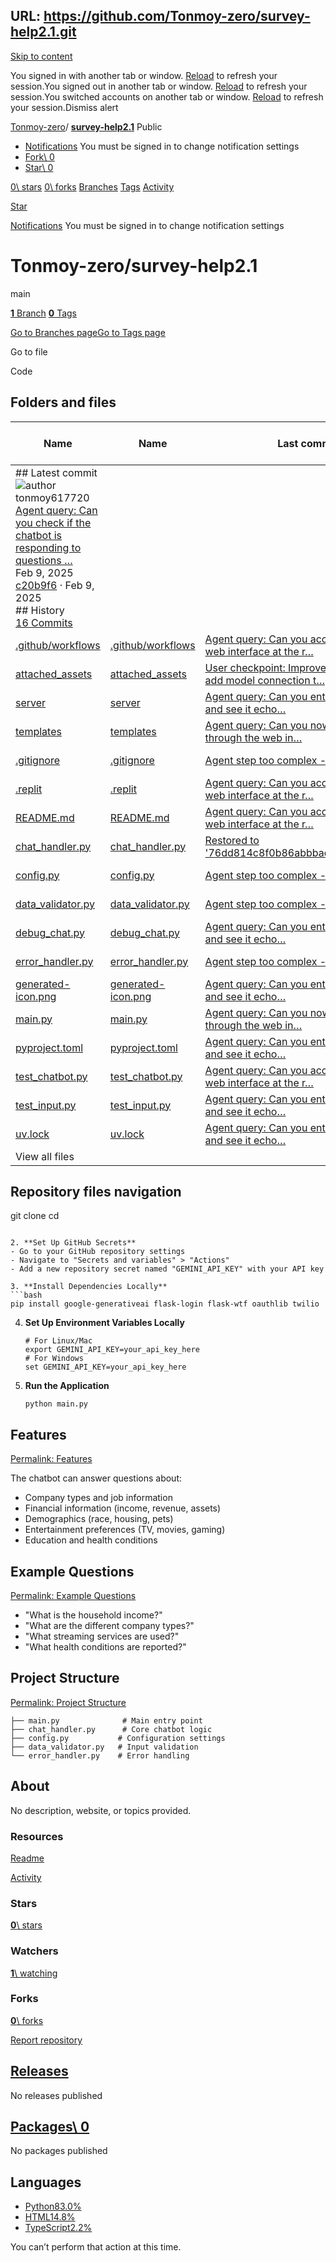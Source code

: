 URL: https://github.com/Tonmoy-zero/survey-help2.1.git
---
[Skip to content](https://github.com/Tonmoy-zero/survey-help2.1#start-of-content)

You signed in with another tab or window. [Reload](https://github.com/Tonmoy-zero/survey-help2.1) to refresh your session.You signed out in another tab or window. [Reload](https://github.com/Tonmoy-zero/survey-help2.1) to refresh your session.You switched accounts on another tab or window. [Reload](https://github.com/Tonmoy-zero/survey-help2.1) to refresh your session.Dismiss alert

[Tonmoy-zero](https://github.com/Tonmoy-zero)/ **[survey-help2.1](https://github.com/Tonmoy-zero/survey-help2.1)** Public

- [Notifications](https://github.com/login?return_to=%2FTonmoy-zero%2Fsurvey-help2.1) You must be signed in to change notification settings
- [Fork\\
0](https://github.com/login?return_to=%2FTonmoy-zero%2Fsurvey-help2.1)
- [Star\\
0](https://github.com/login?return_to=%2FTonmoy-zero%2Fsurvey-help2.1)


[0\\
stars](https://github.com/Tonmoy-zero/survey-help2.1/stargazers) [0\\
forks](https://github.com/Tonmoy-zero/survey-help2.1/forks) [Branches](https://github.com/Tonmoy-zero/survey-help2.1/branches) [Tags](https://github.com/Tonmoy-zero/survey-help2.1/tags) [Activity](https://github.com/Tonmoy-zero/survey-help2.1/activity)

[Star](https://github.com/login?return_to=%2FTonmoy-zero%2Fsurvey-help2.1)

[Notifications](https://github.com/login?return_to=%2FTonmoy-zero%2Fsurvey-help2.1) You must be signed in to change notification settings

# Tonmoy-zero/survey-help2.1

main

[**1** Branch](https://github.com/Tonmoy-zero/survey-help2.1/branches) [**0** Tags](https://github.com/Tonmoy-zero/survey-help2.1/tags)

[Go to Branches page](https://github.com/Tonmoy-zero/survey-help2.1/branches)[Go to Tags page](https://github.com/Tonmoy-zero/survey-help2.1/tags)

Go to file

Code

## Folders and files

| Name | Name | Last commit message | Last commit date |
| --- | --- | --- | --- |
| ## Latest commit<br>![author](https://github.githubassets.com/images/gravatars/gravatar-user-420.png?size=40)<br>tonmoy617720<br>[Agent query: Can you check if the chatbot is responding to questions …](https://github.com/Tonmoy-zero/survey-help2.1/commit/c20b9f6fd8e97c2602361989479eb51e4ffc1407)<br>Feb 9, 2025<br>[c20b9f6](https://github.com/Tonmoy-zero/survey-help2.1/commit/c20b9f6fd8e97c2602361989479eb51e4ffc1407) · Feb 9, 2025<br>## History<br>[16 Commits](https://github.com/Tonmoy-zero/survey-help2.1/commits/main/) |
| [.github/workflows](https://github.com/Tonmoy-zero/survey-help2.1/tree/main/.github/workflows "This path skips through empty directories") | [.github/workflows](https://github.com/Tonmoy-zero/survey-help2.1/tree/main/.github/workflows "This path skips through empty directories") | [Agent query: Can you access the Survey Chatbot web interface at the r…](https://github.com/Tonmoy-zero/survey-help2.1/commit/63c55655a40f6c7b8ffb1e7a44819b71e8ea5b35 "Agent query: Can you access the Survey Chatbot web interface at the root URL (/)?  Enhance CI/CD pipeline with testing and linting, add basic Flask webserver, and implement unit tests.  Screenshot: https://storage.googleapis.com/screenshot-production-us-central1/dbd81aa7-4f0b-4fdb-994f-17575a2ca2b2/2df5376c-3d74-42f2-ad3a-baf50cb50c48.jpg") | Feb 9, 2025 |
| [attached\_assets](https://github.com/Tonmoy-zero/survey-help2.1/tree/main/attached_assets "attached_assets") | [attached\_assets](https://github.com/Tonmoy-zero/survey-help2.1/tree/main/attached_assets "attached_assets") | [User checkpoint: Improve chatbot responses and add model connection t…](https://github.com/Tonmoy-zero/survey-help2.1/commit/76dd814c8f0b86abbbad490e5f91ba0185a152e3 "User checkpoint: Improve chatbot responses and add model connection test:  Updated survey data context for more comprehensive and accurate responses, and added a test to verify model connection.") | Feb 9, 2025 |
| [server](https://github.com/Tonmoy-zero/survey-help2.1/tree/main/server "server") | [server](https://github.com/Tonmoy-zero/survey-help2.1/tree/main/server "server") | [Agent query: Can you enter text into the input prompt and see it echo…](https://github.com/Tonmoy-zero/survey-help2.1/commit/f70ee44966dcf3c667d80ba672e2fed2d79b8913 "Agent query: Can you enter text into the input prompt and see it echoed back?  Add debug and interactive survey chatbot workflows, enhance logging, and improve input handling.") | Feb 9, 2025 |
| [templates](https://github.com/Tonmoy-zero/survey-help2.1/tree/main/templates "templates") | [templates](https://github.com/Tonmoy-zero/survey-help2.1/tree/main/templates "templates") | [Agent query: Can you now interact with the chatbot through the web in…](https://github.com/Tonmoy-zero/survey-help2.1/commit/6064d1df2c84cb908758791911a99481d72dd5e5 "Agent query: Can you now interact with the chatbot through the web interface? Try asking a question and see if you get a response.  Implement user interface for chatbot interaction.  Adds a front-end for asking questions and receiving responses from the Gemini AI-powered survey chatbot.  Screenshot: https://storage.googleapis.com/screenshot-production-us-central1/dbd81aa7-4f0b-4fdb-994f-17575a2ca2b2/f7b6017a-f4eb-4c59-b86a-c634a39b4068.jpg") | Feb 9, 2025 |
| [.gitignore](https://github.com/Tonmoy-zero/survey-help2.1/blob/main/.gitignore ".gitignore") | [.gitignore](https://github.com/Tonmoy-zero/survey-help2.1/blob/main/.gitignore ".gitignore") | [Agent step too complex - Build the initial prototype](https://github.com/Tonmoy-zero/survey-help2.1/commit/156c1c2535c0ec50056effacb237f8a7b58e887b "Agent step too complex - Build the initial prototype  Add GitHub Actions CI/CD workflow and README with setup and run instructions.") | Feb 9, 2025 |
| [.replit](https://github.com/Tonmoy-zero/survey-help2.1/blob/main/.replit ".replit") | [.replit](https://github.com/Tonmoy-zero/survey-help2.1/blob/main/.replit ".replit") | [Agent query: Can you access the Survey Chatbot web interface at the r…](https://github.com/Tonmoy-zero/survey-help2.1/commit/63c55655a40f6c7b8ffb1e7a44819b71e8ea5b35 "Agent query: Can you access the Survey Chatbot web interface at the root URL (/)?  Enhance CI/CD pipeline with testing and linting, add basic Flask webserver, and implement unit tests.  Screenshot: https://storage.googleapis.com/screenshot-production-us-central1/dbd81aa7-4f0b-4fdb-994f-17575a2ca2b2/2df5376c-3d74-42f2-ad3a-baf50cb50c48.jpg") | Feb 9, 2025 |
| [README.md](https://github.com/Tonmoy-zero/survey-help2.1/blob/main/README.md "README.md") | [README.md](https://github.com/Tonmoy-zero/survey-help2.1/blob/main/README.md "README.md") | [Agent query: Can you access the Survey Chatbot web interface at the r…](https://github.com/Tonmoy-zero/survey-help2.1/commit/63c55655a40f6c7b8ffb1e7a44819b71e8ea5b35 "Agent query: Can you access the Survey Chatbot web interface at the root URL (/)?  Enhance CI/CD pipeline with testing and linting, add basic Flask webserver, and implement unit tests.  Screenshot: https://storage.googleapis.com/screenshot-production-us-central1/dbd81aa7-4f0b-4fdb-994f-17575a2ca2b2/2df5376c-3d74-42f2-ad3a-baf50cb50c48.jpg") | Feb 9, 2025 |
| [chat\_handler.py](https://github.com/Tonmoy-zero/survey-help2.1/blob/main/chat_handler.py "chat_handler.py") | [chat\_handler.py](https://github.com/Tonmoy-zero/survey-help2.1/blob/main/chat_handler.py "chat_handler.py") | [Restored to '76dd814c8f0b86abbbad490e5f91ba0185a152e3'](https://github.com/Tonmoy-zero/survey-help2.1/commit/c8e6ffe8f30b138e8856a2ab03222c75db04cdfd "Restored to '76dd814c8f0b86abbbad490e5f91ba0185a152e3'  Replit-Restored-To:76dd814c8f0b86abbbad490e5f91ba0185a152e3") | Feb 9, 2025 |
| [config.py](https://github.com/Tonmoy-zero/survey-help2.1/blob/main/config.py "config.py") | [config.py](https://github.com/Tonmoy-zero/survey-help2.1/blob/main/config.py "config.py") | [Agent step too complex - Build the initial prototype](https://github.com/Tonmoy-zero/survey-help2.1/commit/30a278254196129fcf755c858047af29e5066ad1 "Agent step too complex - Build the initial prototype  Implement initial chatbot functionality and Replit configuration.  Adds core chatbot logic, data validation, error handling, and Replit workflow setup.") | Feb 9, 2025 |
| [data\_validator.py](https://github.com/Tonmoy-zero/survey-help2.1/blob/main/data_validator.py "data_validator.py") | [data\_validator.py](https://github.com/Tonmoy-zero/survey-help2.1/blob/main/data_validator.py "data_validator.py") | [Agent step too complex - Build the initial prototype](https://github.com/Tonmoy-zero/survey-help2.1/commit/30a278254196129fcf755c858047af29e5066ad1 "Agent step too complex - Build the initial prototype  Implement initial chatbot functionality and Replit configuration.  Adds core chatbot logic, data validation, error handling, and Replit workflow setup.") | Feb 9, 2025 |
| [debug\_chat.py](https://github.com/Tonmoy-zero/survey-help2.1/blob/main/debug_chat.py "debug_chat.py") | [debug\_chat.py](https://github.com/Tonmoy-zero/survey-help2.1/blob/main/debug_chat.py "debug_chat.py") | [Agent query: Can you enter text into the input prompt and see it echo…](https://github.com/Tonmoy-zero/survey-help2.1/commit/f70ee44966dcf3c667d80ba672e2fed2d79b8913 "Agent query: Can you enter text into the input prompt and see it echoed back?  Add debug and interactive survey chatbot workflows, enhance logging, and improve input handling.") | Feb 9, 2025 |
| [error\_handler.py](https://github.com/Tonmoy-zero/survey-help2.1/blob/main/error_handler.py "error_handler.py") | [error\_handler.py](https://github.com/Tonmoy-zero/survey-help2.1/blob/main/error_handler.py "error_handler.py") | [Agent step too complex - Build the initial prototype](https://github.com/Tonmoy-zero/survey-help2.1/commit/30a278254196129fcf755c858047af29e5066ad1 "Agent step too complex - Build the initial prototype  Implement initial chatbot functionality and Replit configuration.  Adds core chatbot logic, data validation, error handling, and Replit workflow setup.") | Feb 9, 2025 |
| [generated-icon.png](https://github.com/Tonmoy-zero/survey-help2.1/blob/main/generated-icon.png "generated-icon.png") | [generated-icon.png](https://github.com/Tonmoy-zero/survey-help2.1/blob/main/generated-icon.png "generated-icon.png") | [Agent query: Can you enter text into the input prompt and see it echo…](https://github.com/Tonmoy-zero/survey-help2.1/commit/f70ee44966dcf3c667d80ba672e2fed2d79b8913 "Agent query: Can you enter text into the input prompt and see it echoed back?  Add debug and interactive survey chatbot workflows, enhance logging, and improve input handling.") | Feb 9, 2025 |
| [main.py](https://github.com/Tonmoy-zero/survey-help2.1/blob/main/main.py "main.py") | [main.py](https://github.com/Tonmoy-zero/survey-help2.1/blob/main/main.py "main.py") | [Agent query: Can you now interact with the chatbot through the web in…](https://github.com/Tonmoy-zero/survey-help2.1/commit/6064d1df2c84cb908758791911a99481d72dd5e5 "Agent query: Can you now interact with the chatbot through the web interface? Try asking a question and see if you get a response.  Implement user interface for chatbot interaction.  Adds a front-end for asking questions and receiving responses from the Gemini AI-powered survey chatbot.  Screenshot: https://storage.googleapis.com/screenshot-production-us-central1/dbd81aa7-4f0b-4fdb-994f-17575a2ca2b2/f7b6017a-f4eb-4c59-b86a-c634a39b4068.jpg") | Feb 9, 2025 |
| [pyproject.toml](https://github.com/Tonmoy-zero/survey-help2.1/blob/main/pyproject.toml "pyproject.toml") | [pyproject.toml](https://github.com/Tonmoy-zero/survey-help2.1/blob/main/pyproject.toml "pyproject.toml") | [Agent query: Can you enter text into the input prompt and see it echo…](https://github.com/Tonmoy-zero/survey-help2.1/commit/f70ee44966dcf3c667d80ba672e2fed2d79b8913 "Agent query: Can you enter text into the input prompt and see it echoed back?  Add debug and interactive survey chatbot workflows, enhance logging, and improve input handling.") | Feb 9, 2025 |
| [test\_chatbot.py](https://github.com/Tonmoy-zero/survey-help2.1/blob/main/test_chatbot.py "test_chatbot.py") | [test\_chatbot.py](https://github.com/Tonmoy-zero/survey-help2.1/blob/main/test_chatbot.py "test_chatbot.py") | [Agent query: Can you access the Survey Chatbot web interface at the r…](https://github.com/Tonmoy-zero/survey-help2.1/commit/63c55655a40f6c7b8ffb1e7a44819b71e8ea5b35 "Agent query: Can you access the Survey Chatbot web interface at the root URL (/)?  Enhance CI/CD pipeline with testing and linting, add basic Flask webserver, and implement unit tests.  Screenshot: https://storage.googleapis.com/screenshot-production-us-central1/dbd81aa7-4f0b-4fdb-994f-17575a2ca2b2/2df5376c-3d74-42f2-ad3a-baf50cb50c48.jpg") | Feb 9, 2025 |
| [test\_input.py](https://github.com/Tonmoy-zero/survey-help2.1/blob/main/test_input.py "test_input.py") | [test\_input.py](https://github.com/Tonmoy-zero/survey-help2.1/blob/main/test_input.py "test_input.py") | [Agent query: Can you enter text into the input prompt and see it echo…](https://github.com/Tonmoy-zero/survey-help2.1/commit/f70ee44966dcf3c667d80ba672e2fed2d79b8913 "Agent query: Can you enter text into the input prompt and see it echoed back?  Add debug and interactive survey chatbot workflows, enhance logging, and improve input handling.") | Feb 9, 2025 |
| [uv.lock](https://github.com/Tonmoy-zero/survey-help2.1/blob/main/uv.lock "uv.lock") | [uv.lock](https://github.com/Tonmoy-zero/survey-help2.1/blob/main/uv.lock "uv.lock") | [Agent query: Can you enter text into the input prompt and see it echo…](https://github.com/Tonmoy-zero/survey-help2.1/commit/f70ee44966dcf3c667d80ba672e2fed2d79b8913 "Agent query: Can you enter text into the input prompt and see it echoed back?  Add debug and interactive survey chatbot workflows, enhance logging, and improve input handling.") | Feb 9, 2025 |
| View all files |

## Repository files navigation

git clone
cd

````

2. **Set Up GitHub Secrets**
- Go to your GitHub repository settings
- Navigate to "Secrets and variables" > "Actions"
- Add a new repository secret named "GEMINI_API_KEY" with your API key

3. **Install Dependencies Locally**
```bash
pip install google-generativeai flask-login flask-wtf oauthlib twilio

````

4. **Set Up Environment Variables Locally**



   ```
   # For Linux/Mac
   export GEMINI_API_KEY=your_api_key_here
   # For Windows
   set GEMINI_API_KEY=your_api_key_here
   ```

5. **Run the Application**



   ```
   python main.py
   ```


## Features

[Permalink: Features](https://github.com/Tonmoy-zero/survey-help2.1#features)

The chatbot can answer questions about:

- Company types and job information
- Financial information (income, revenue, assets)
- Demographics (race, housing, pets)
- Entertainment preferences (TV, movies, gaming)
- Education and health conditions

## Example Questions

[Permalink: Example Questions](https://github.com/Tonmoy-zero/survey-help2.1#example-questions)

- "What is the household income?"
- "What are the different company types?"
- "What streaming services are used?"
- "What health conditions are reported?"

## Project Structure

[Permalink: Project Structure](https://github.com/Tonmoy-zero/survey-help2.1#project-structure)

```
├── main.py              # Main entry point
├── chat_handler.py      # Core chatbot logic
├── config.py           # Configuration settings
├── data_validator.py   # Input validation
└── error_handler.py    # Error handling

```

## About

No description, website, or topics provided.


### Resources

[Readme](https://github.com/Tonmoy-zero/survey-help2.1#readme-ov-file)

[Activity](https://github.com/Tonmoy-zero/survey-help2.1/activity)

### Stars

[**0**\\
stars](https://github.com/Tonmoy-zero/survey-help2.1/stargazers)

### Watchers

[**1**\\
watching](https://github.com/Tonmoy-zero/survey-help2.1/watchers)

### Forks

[**0**\\
forks](https://github.com/Tonmoy-zero/survey-help2.1/forks)

[Report repository](https://github.com/contact/report-content?content_url=https%3A%2F%2Fgithub.com%2FTonmoy-zero%2Fsurvey-help2.1&report=Tonmoy-zero+%28user%29)

## [Releases](https://github.com/Tonmoy-zero/survey-help2.1/releases)

No releases published

## [Packages\  0](https://github.com/users/Tonmoy-zero/packages?repo_name=survey-help2.1)

No packages published

## Languages

- [Python83.0%](https://github.com/Tonmoy-zero/survey-help2.1/search?l=python)
- [HTML14.8%](https://github.com/Tonmoy-zero/survey-help2.1/search?l=html)
- [TypeScript2.2%](https://github.com/Tonmoy-zero/survey-help2.1/search?l=typescript)

You can’t perform that action at this time.